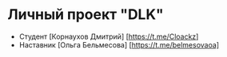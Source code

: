 # Личный проект "DLK"

- Студент [Корнаухов Дмитрий] [https://t.me/Cloackz]
- Наставник [Ольга Бельмесова] [https://t.me/belmesovaoa]
